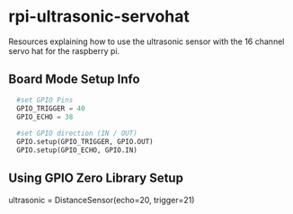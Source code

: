 # rpi-ultrasonic-servohat
Resources explaining how to use the ultrasonic sensor with the 16 channel servo hat for the raspberry pi.


## Board Mode Setup Info

```Python
  #set GPIO Pins
  GPIO_TRIGGER = 40
  GPIO_ECHO = 38
 
  #set GPIO direction (IN / OUT)
  GPIO.setup(GPIO_TRIGGER, GPIO.OUT)
  GPIO.setup(GPIO_ECHO, GPIO.IN)
```  
 
## Using GPIO Zero Library Setup

  ultrasonic = DistanceSensor(echo=20, trigger=21)

